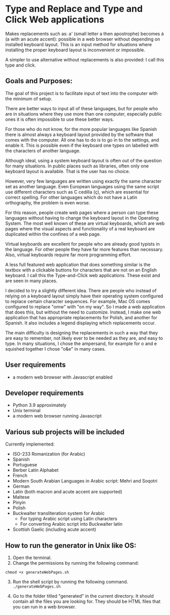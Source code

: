 # Type and Replace and Type and Click Web applications
 Makes replacements such as: a' (small letter a then apostrophe) becomes á (a with an acute accent): possible in a web browser without depending on installed keyboard layout.
 This is an input method for situations where installing the proper keyboard layout is inconvenient or impossible.

A simpler to use alternative without replacements is also provided: I call this type and click.

## Goals and Purposes:
The goal of this project is to facilitate input of text into the computer with the minimum of setup.

There are better ways to input all of these languages, but for people who are in situations where they use more than one computer, especially public ones it is often impossible to use these better ways. 

For those who do not know, for the more popular languages like Spanish there is almost always a keyboard layout provided by the software that comes with the computer. All one has to do is to go in to the settings, and enable it. This is possible even if the keyboard one types on labelled with the characters of another language.

Although ideal, using a system keyboard layout is often out of the question for many situations. In public places such as libraries, often only one keyboard layout is available. That is the user has no choice.

However, very few languages are written using exactly the same character set as another language. Even European languages using the same script use different characters such as C cedilla (ç), which are essential for correct spelling. For other languages which do not have a Latin orthography, the problem is even worse.

For this reason, people create web pages where a person can type these languages without having to change the keyboard layout in the Operating System. The most well known of these are virtual keyboards, which are web pages where the visual aspects and functionality of a real keyboard are duplicated within the confines of a web page.

Virtual keyboards are excellent for people who are already good typists in the language. For other people they have far more features than necessary. Also, virtual keyboards require far more programming effort.

A less full featured web application that does something similar is the textbox with a clickable buttons for characters that are not on an English keyboard. I call this the Type-and-Click web applications. These exist and are seen in many places.

I decided to try a slightly different idea. There are people who instead of relying on a keyboard layout simply have their operating system configured to replace certain character sequences. For example, Mac OS comes configured to replace "omw" with "on my way". So I made a web application that does this, but without the need to customize. Instead, I make one web application that has appropriate replacements for Polish, and another for Spanish. It also includes a legend displaying which replacements occur.

The main difficulty is designing the replacements in such a way that they are easy to remember, not likely ever to be needed as they are, and easy to type. In many situations, I chose the ampersand, for example for o and e squished together I chose "o&e" in many cases.


## User requirements
- a modern web browser with Javascript enabled

## Developer requirements
- Python 3.9 approximately
- Unix terminal
- a modern web browser running Javascript

## Various sub projects will be included
Currently implemented:
- ISO-233 Romanization (for Arabic)
- Spanish
- Portuguese
- Berber Latin Alphabet
- French
- Modern South Arabian Languages in Arabic script: Mehri and Soqotri
- German
- Latin (both macron and acute accent are supported)
- Maltese
- Pinyin
- Polish
- Buckwalter transliteration system for Arabic
  - For typing Arabic script using Latin characters
  - For converting Arabic script into Buckwalter latin
- Scottish Gaelic (including acute accent)

## How to run the generator in Unix like OS:

1. Open the terminal.
2. Change the permissions by running the following command:

`chmod +x generateWebPages.sh`

3. Run the shell script by running the following command.
`./generateWebPages.sh`

4. Go to the folder titled "generated" in the current directory. It should contain all the files you are looking for. They should be HTML files that you can run in a web browser.